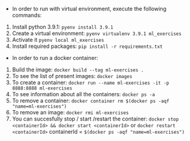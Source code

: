 - In order to run with virtual environment, execute the following commands:

1. Install python 3.9.1:
    `pyenv install 3.9.1`
2. Create a virtual environment:
    `pyenv virtualenv 3.9.1 ml_exercises`
3. Activate it
    `pyenv local ml_exercises`
4. Install required packages:
    `pip install -r requirements.txt`

- In order to run a docker container:

1. Build the image:
    `docker build --tag ml-exercises .`
2. To see the list of present images:
    `docker images`
3. To create a container:
    `docker run --name ml-exercises -it -p 8888:8888 ml-exercises`
4. To see information about all the containers:
    `docker ps -a`
5. To remove a container:
    `docker container rm $(docker ps -aqf "name=ml-exercises")`
6. To remove an image:
    `docker rmi ml-exercises`
7. You can succesfully stop / start /restart the container:
    `docker stop <containerId> && docker start <containerId>`
                            or
                    `docker restart <containerId>`
        containerId = `$(docker ps -aqf "name=ml-exercises")`

